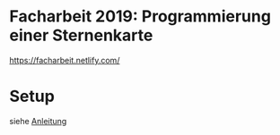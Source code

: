 # Facharbeit 2019: Programmierung einer Sternenkarte
https://facharbeit.netlify.com/

# Setup
siehe [Anleitung](https://github.com/pr0gr8mm3r/facharbeit2019/wiki/Entwicklungsumgebung-einrichten)
